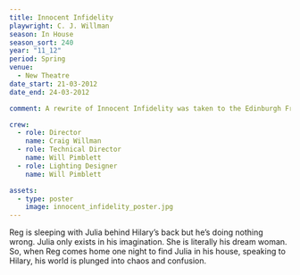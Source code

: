 ```yaml
---
title: Innocent Infidelity
playwright: C. J. Willman
season: In House
season_sort: 240
year: "11_12"
period: Spring
venue:
  - New Theatre
date_start: 21-03-2012
date_end: 24-03-2012

comment: A rewrite of Innocent Infidelity was taken to the Edinburgh Fringe Festival under the title of Porphyria

crew:
  - role: Director
    name: Craig Willman
  - role: Technical Director
    name: Will Pimblett
  - role: Lighting Designer
    name: Will Pimblett

assets:
  - type: poster
    image: innocent_infidelity_poster.jpg
---
```


Reg is sleeping with Julia behind Hilary’s back but he’s doing nothing wrong. Julia only exists in his imagination. She is literally his dream woman. So, when Reg comes home one night to find Julia in his house, speaking to Hilary, his world is plunged into chaos and confusion.
